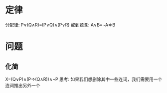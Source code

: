 # 定律 
分配律: P∨(Q∧R)≡(P∨Q)∧(P∨R)
或到蕴含: A∨B≡¬A⇒B

# 问题 

## 化简 

X=(Q∨P)∧(P⇒(Q∧R))∧¬P 
思考: 如果我们想删除其中一些连词，我们需要用一个连词推出另外一个
